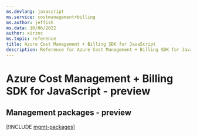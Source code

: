 ```yaml
---
ms.devlang: javascript
ms.service: costmanagement+billing
ms.author: jeffish
ms.data: 10/06/2022
author: xirzec
ms.topic: reference
title: Azure Cost Management + Billing SDK for JavaScript
description: Reference for Azure Cost Management + Billing SDK for JavaScript
---
```

# Azure Cost Management + Billing SDK for JavaScript - preview

## Management packages - preview
[!INCLUDE [mgmt-packages](cost-management-+-billing-mgmt-index.md)]
